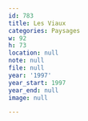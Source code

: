 ```yaml
---
id: 783
title: Les Viaux
categories: Paysages
w: 92
h: 73
location: null
note: null
file: null
year: '1997'
year_start: 1997
year_end: null
image: null

---
```

